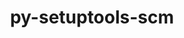 ---
title: "py-setuptools-scm"
layout: cache
categories: [package, develop-2023-06-25]
meta: {"versions": ["6.3.2", "7.0.5"], "compilers": ["gcc@=11.1.0", "gcc@=11.3.0", "gcc@=7.3.1", "gcc@=7.5.0", "oneapi@=2023.1.0"], "oss": ["amzn2", "ubuntu18.04", "ubuntu20.04", "ubuntu22.04"], "platforms": ["linux"], "targets": ["aarch64", "neoverse_n1", "ppc64le", "x86_64", "x86_64_v3"], "stacks": ["aws-isc", "aws-isc-aarch64", "data-vis-sdk", "e4s", "e4s-oneapi", "e4s-power", "ml-linux-x86_64-cpu", "ml-linux-x86_64-cuda", "ml-linux-x86_64-rocm", "radiuss", "root"], "num_specs": 17, "num_specs_by_stack": {"ml-linux-x86_64-cuda": 1, "root": 17, "ml-linux-x86_64-cpu": 1, "ml-linux-x86_64-rocm": 1, "aws-isc": 1, "data-vis-sdk": 2, "e4s": 4, "e4s-power": 3, "aws-isc-aarch64": 2, "radiuss": 3, "e4s-oneapi": 1}}
spec_details: [{"hash": "howlym3mmjzy5yfqxjqlhlwfif67txxg", "compiler": "gcc@=11.3.0", "versions": ["7.0.5"], "os": "ubuntu22.04", "platform": "linux", "target": "x86_64_v3", "variants": ["build_system=python_pip", "+toml"], "stacks": ["ml-linux-x86_64-cuda", "root", "ml-linux-x86_64-cpu", "ml-linux-x86_64-rocm"], "size": "-", "tarball": "https://binaries.spack.io/releases/develop-2023-06-25/build_cache/linux-ubuntu22.04-x86_64_v3/gcc-11.3.0/py-setuptools-scm-7.0.5/linux-ubuntu22.04-x86_64_v3-gcc-11.3.0-py-setuptools-scm-7.0.5-howlym3mmjzy5yfqxjqlhlwfif67txxg.spack"}, {"hash": "a6cc2hrystg2mkdolyyt3nqc37rw7c63", "compiler": "gcc@=7.3.1", "versions": ["7.0.5"], "os": "amzn2", "platform": "linux", "target": "x86_64_v3", "variants": ["build_system=python_pip", "+toml"], "stacks": ["aws-isc", "root"], "size": "-", "tarball": "https://binaries.spack.io/releases/develop-2023-06-25/build_cache/linux-amzn2-x86_64_v3/gcc-7.3.1/py-setuptools-scm-7.0.5/linux-amzn2-x86_64_v3-gcc-7.3.1-py-setuptools-scm-7.0.5-a6cc2hrystg2mkdolyyt3nqc37rw7c63.spack"}, {"hash": "vlbcrxkqddh5oxrttf3zozdqvldkonrm", "compiler": "gcc@=11.1.0", "versions": ["7.0.5"], "os": "ubuntu20.04", "platform": "linux", "target": "x86_64_v3", "variants": ["build_system=python_pip", "+toml"], "stacks": ["data-vis-sdk", "root"], "size": "-", "tarball": "https://binaries.spack.io/releases/develop-2023-06-25/build_cache/linux-ubuntu20.04-x86_64_v3/gcc-11.1.0/py-setuptools-scm-7.0.5/linux-ubuntu20.04-x86_64_v3-gcc-11.1.0-py-setuptools-scm-7.0.5-vlbcrxkqddh5oxrttf3zozdqvldkonrm.spack"}, {"hash": "2n4fibxbc7tym5n7p4mn22pjsls3t5am", "compiler": "gcc@=11.1.0", "versions": ["7.0.5"], "os": "ubuntu20.04", "platform": "linux", "target": "x86_64_v3", "variants": ["build_system=python_pip", "+toml"], "stacks": ["root", "e4s"], "size": "-", "tarball": "https://binaries.spack.io/releases/develop-2023-06-25/build_cache/linux-ubuntu20.04-x86_64_v3/gcc-11.1.0/py-setuptools-scm-7.0.5/linux-ubuntu20.04-x86_64_v3-gcc-11.1.0-py-setuptools-scm-7.0.5-2n4fibxbc7tym5n7p4mn22pjsls3t5am.spack"}, {"hash": "utuybkbs2pcemimdzozqtdzaqqcexr4q", "compiler": "gcc@=11.1.0", "versions": ["7.0.5"], "os": "ubuntu20.04", "platform": "linux", "target": "x86_64_v3", "variants": ["build_system=python_pip", "+toml"], "stacks": ["root", "e4s"], "size": "-", "tarball": "https://binaries.spack.io/releases/develop-2023-06-25/build_cache/linux-ubuntu20.04-x86_64_v3/gcc-11.1.0/py-setuptools-scm-7.0.5/linux-ubuntu20.04-x86_64_v3-gcc-11.1.0-py-setuptools-scm-7.0.5-utuybkbs2pcemimdzozqtdzaqqcexr4q.spack"}, {"hash": "dkh346xwvs3b64vugh5e5pa4o5yhobtt", "compiler": "gcc@=11.1.0", "versions": ["7.0.5"], "os": "ubuntu20.04", "platform": "linux", "target": "ppc64le", "variants": ["build_system=python_pip", "+toml"], "stacks": ["root", "e4s-power"], "size": "-", "tarball": "https://binaries.spack.io/releases/develop-2023-06-25/build_cache/linux-ubuntu20.04-ppc64le/gcc-11.1.0/py-setuptools-scm-7.0.5/linux-ubuntu20.04-ppc64le-gcc-11.1.0-py-setuptools-scm-7.0.5-dkh346xwvs3b64vugh5e5pa4o5yhobtt.spack"}, {"hash": "qztudnjpdpcxgxlxlgd3w4uzbplbijiv", "compiler": "gcc@=7.3.1", "versions": ["7.0.5"], "os": "amzn2", "platform": "linux", "target": "aarch64", "variants": ["build_system=python_pip", "+toml"], "stacks": ["root", "aws-isc-aarch64"], "size": "-", "tarball": "https://binaries.spack.io/releases/develop-2023-06-25/build_cache/linux-amzn2-aarch64/gcc-7.3.1/py-setuptools-scm-7.0.5/linux-amzn2-aarch64-gcc-7.3.1-py-setuptools-scm-7.0.5-qztudnjpdpcxgxlxlgd3w4uzbplbijiv.spack"}, {"hash": "stnu4k32hhimqiuat27d73p5dkbnkpss", "compiler": "gcc@=11.1.0", "versions": ["6.3.2"], "os": "ubuntu20.04", "platform": "linux", "target": "x86_64_v3", "variants": ["build_system=python_pip", "+toml"], "stacks": ["data-vis-sdk", "root"], "size": "-", "tarball": "https://binaries.spack.io/releases/develop-2023-06-25/build_cache/linux-ubuntu20.04-x86_64_v3/gcc-11.1.0/py-setuptools-scm-6.3.2/linux-ubuntu20.04-x86_64_v3-gcc-11.1.0-py-setuptools-scm-6.3.2-stnu4k32hhimqiuat27d73p5dkbnkpss.spack"}, {"hash": "ikeltp3ihm4y3q4z2jofxrsxszfa2j6b", "compiler": "gcc@=11.1.0", "versions": ["7.0.5"], "os": "ubuntu20.04", "platform": "linux", "target": "ppc64le", "variants": ["build_system=python_pip", "+toml"], "stacks": ["root", "e4s-power"], "size": "-", "tarball": "https://binaries.spack.io/releases/develop-2023-06-25/build_cache/linux-ubuntu20.04-ppc64le/gcc-11.1.0/py-setuptools-scm-7.0.5/linux-ubuntu20.04-ppc64le-gcc-11.1.0-py-setuptools-scm-7.0.5-ikeltp3ihm4y3q4z2jofxrsxszfa2j6b.spack"}, {"hash": "wtr4u5o56y7hg5flpuqm3y2kejvcdboe", "compiler": "gcc@=11.1.0", "versions": ["7.0.5"], "os": "ubuntu20.04", "platform": "linux", "target": "x86_64_v3", "variants": ["build_system=python_pip", "+toml"], "stacks": ["root", "e4s"], "size": "-", "tarball": "https://binaries.spack.io/releases/develop-2023-06-25/build_cache/linux-ubuntu20.04-x86_64_v3/gcc-11.1.0/py-setuptools-scm-7.0.5/linux-ubuntu20.04-x86_64_v3-gcc-11.1.0-py-setuptools-scm-7.0.5-wtr4u5o56y7hg5flpuqm3y2kejvcdboe.spack"}, {"hash": "heala62ordk6itiza45svlrtlr5tp4sq", "compiler": "gcc@=7.5.0", "versions": ["7.0.5"], "os": "ubuntu18.04", "platform": "linux", "target": "x86_64_v3", "variants": ["build_system=python_pip", "+toml"], "stacks": ["radiuss", "root"], "size": "-", "tarball": "https://binaries.spack.io/releases/develop-2023-06-25/build_cache/linux-ubuntu18.04-x86_64_v3/gcc-7.5.0/py-setuptools-scm-7.0.5/linux-ubuntu18.04-x86_64_v3-gcc-7.5.0-py-setuptools-scm-7.0.5-heala62ordk6itiza45svlrtlr5tp4sq.spack"}, {"hash": "rev5hbta5a4d7h57tywz6ikfibedgqir", "compiler": "gcc@=11.1.0", "versions": ["7.0.5"], "os": "ubuntu20.04", "platform": "linux", "target": "x86_64_v3", "variants": ["build_system=python_pip", "+toml"], "stacks": ["root", "e4s"], "size": "-", "tarball": "https://binaries.spack.io/releases/develop-2023-06-25/build_cache/linux-ubuntu20.04-x86_64_v3/gcc-11.1.0/py-setuptools-scm-7.0.5/linux-ubuntu20.04-x86_64_v3-gcc-11.1.0-py-setuptools-scm-7.0.5-rev5hbta5a4d7h57tywz6ikfibedgqir.spack"}, {"hash": "l6f5hv4abgktlijen5rc5xrmzmaciqky", "compiler": "gcc@=7.5.0", "versions": ["7.0.5"], "os": "ubuntu18.04", "platform": "linux", "target": "x86_64_v3", "variants": ["build_system=python_pip", "+toml"], "stacks": ["radiuss", "root"], "size": "-", "tarball": "https://binaries.spack.io/releases/develop-2023-06-25/build_cache/linux-ubuntu18.04-x86_64_v3/gcc-7.5.0/py-setuptools-scm-7.0.5/linux-ubuntu18.04-x86_64_v3-gcc-7.5.0-py-setuptools-scm-7.0.5-l6f5hv4abgktlijen5rc5xrmzmaciqky.spack"}, {"hash": "iabsg6jwmzjawxcevkpc6hkbrpqxgupt", "compiler": "gcc@=11.1.0", "versions": ["7.0.5"], "os": "ubuntu20.04", "platform": "linux", "target": "ppc64le", "variants": ["build_system=python_pip", "+toml"], "stacks": ["root", "e4s-power"], "size": "-", "tarball": "https://binaries.spack.io/releases/develop-2023-06-25/build_cache/linux-ubuntu20.04-ppc64le/gcc-11.1.0/py-setuptools-scm-7.0.5/linux-ubuntu20.04-ppc64le-gcc-11.1.0-py-setuptools-scm-7.0.5-iabsg6jwmzjawxcevkpc6hkbrpqxgupt.spack"}, {"hash": "bywfjxfk4ro6jynhz6amd6hdxdfwszoj", "compiler": "gcc@=7.3.1", "versions": ["7.0.5"], "os": "amzn2", "platform": "linux", "target": "neoverse_n1", "variants": ["build_system=python_pip", "+toml"], "stacks": ["root", "aws-isc-aarch64"], "size": "-", "tarball": "https://binaries.spack.io/releases/develop-2023-06-25/build_cache/linux-amzn2-neoverse_n1/gcc-7.3.1/py-setuptools-scm-7.0.5/linux-amzn2-neoverse_n1-gcc-7.3.1-py-setuptools-scm-7.0.5-bywfjxfk4ro6jynhz6amd6hdxdfwszoj.spack"}, {"hash": "w2do4trcfqoz5ogkynhkdekagmvp4xky", "compiler": "oneapi@=2023.1.0", "versions": ["6.3.2"], "os": "ubuntu20.04", "platform": "linux", "target": "x86_64", "variants": ["build_system=python_pip", "+toml"], "stacks": ["root", "e4s-oneapi"], "size": "-", "tarball": "https://binaries.spack.io/releases/develop-2023-06-25/build_cache/linux-ubuntu20.04-x86_64/oneapi-2023.1.0/py-setuptools-scm-6.3.2/linux-ubuntu20.04-x86_64-oneapi-2023.1.0-py-setuptools-scm-6.3.2-w2do4trcfqoz5ogkynhkdekagmvp4xky.spack"}, {"hash": "lyqoelm3l3gas6upcl4gi3sgpm3z6huq", "compiler": "gcc@=7.5.0", "versions": ["7.0.5"], "os": "ubuntu18.04", "platform": "linux", "target": "x86_64_v3", "variants": ["build_system=python_pip", "+toml"], "stacks": ["radiuss", "root"], "size": "-", "tarball": "https://binaries.spack.io/releases/develop-2023-06-25/build_cache/linux-ubuntu18.04-x86_64_v3/gcc-7.5.0/py-setuptools-scm-7.0.5/linux-ubuntu18.04-x86_64_v3-gcc-7.5.0-py-setuptools-scm-7.0.5-lyqoelm3l3gas6upcl4gi3sgpm3z6huq.spack"}]
---